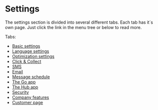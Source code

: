 # Settings
The settings section is divided into several different tabs. Each tab has it´s own page. Just click the link in the menu tree or below to read more.

Tabs:
* [Basic settings](settings_basic.md)
* [Language settings](settings_language.md)
* [Optimization settings](settings_optimization.md)
* [Click & Collect](settings_click_and_collect.md)
* [SMS](settings_sms.md)
* [Email](settings_email.md)
* [Message schedule](settings_message_schedule.md)
* [The Go app](settings_go_app.md)
* [The Hub app](settings_hub_app.md)
* [Security](settings_security.md)
* [Company features](settings_company_features.md)
* [Customer page](settings_customer_page.md)
